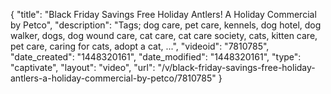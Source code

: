{
    "title": "Black Friday Savings   Free Holiday Antlers!   A Holiday Commercial by Petco",
    "description": "Tags; dog care, pet care, kennels, dog hotel, dog walker, dogs, dog wound care, cat care, cat care society, cats, kitten care, pet care, caring for cats, adopt a cat, ...",
    "videoid": "7810785",
    "date_created": "1448320161",
    "date_modified": "1448320161",
    "type": "captivate",
    "layout": "video",
    "url": "\/v\/black-friday-savings-free-holiday-antlers-a-holiday-commercial-by-petco\/7810785"
}